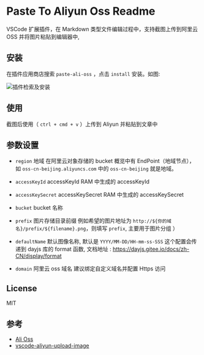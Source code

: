 # Paste To Aliyun Oss Readme

VSCode 扩展插件，在 Markdown 类型文件编辑过程中，支持截图上传到阿里云 OSS 并将图片粘贴到编辑器中,

## 安装

在插件应用商店搜索 `paste-ali-oss` ，点击 `install` 安装。如图:

![插件检索及安装](https://pic.lixl.cn/2020/15da665cf0d5309abc2b054508b61d76.png)

## 使用

截图后使用（ `ctrl + cmd + v` ）上传到 Aliyun 并粘贴到文章中

## 参数设置

-   `region`
    地域
    在阿里云对象存储的 bucket 概览中有 EndPoint（地域节点），如 `oss-cn-beijing.aliyuncs.com` 中的 `oss-cn-beijing` 就是地域。

-   `accessKeyId`
    accessKeyId
    RAM 中生成的 accessKeyId

-   `accessKeySecret`
    accessKeySecret
    RAM 中生成的 accessKeySecret

-   `bucket`
    bucket 名称

-   `prefix`
    图片存储目录前缀
    例如希望的图片地址为 `http://${你的域名}/prefix/${filename}.png`，则填写 `prefix`, 主要用于图片分组 ）

-   `defaultName`
    默认图像名称, 默认是 `YYYY/MM-DD/HH-mm-ss-SSS`
    这个配置会传递到 dayjs 库的 format 函数, 文档地址 : https://dayjs.gitee.io/docs/zh-CN/display/format

-   `domain`
    阿里云 oss 域名
    建议绑定自定义域名并配置 Https 访问

## License

MIT

## 参考

-   [Ali Oss](https://github.com/ali-sdk/ali-oss)
-   [vscode-aliyun-upload-image](https://marketplace.visualstudio.com/items?itemName=vvkee.aliyun-oss-upload-image)
